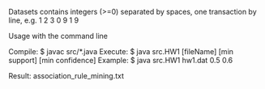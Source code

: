 Datasets contains integers (>=0) separated by spaces, one transaction by
line, e.g. 1 2 3 0 9 1 9

Usage with the command line

Compile: $ javac src/*.java
Execute: $ java src.HW1 [fileName] [min support] [min confidence]
Example: $ java src.HW1 hw1.dat 0.5 0.6
 
Result: association_rule_mining.txt
